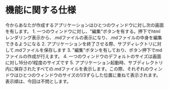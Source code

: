 # 機能に関する仕様
<project>
今からあなたが作成するアプリケーションはひとつのウィンドウに対し次の画面を有します。
1. 一つのウィンドウに対し、"編集"ボタンを有する。押下でhtmlレンダリング表示から、.mdファイルの表示になり、.mdファイルの中身を編集できるようになる
2. アプリケーションを終了させる際、サブディレクトリに対して.mdファイルを保存します
3. "編集"ボタンを有しており、ボタン押下でmdファイルの作成が行えます。
4. 一つのウィンドウのデフォルトのサイズは画面に対し16分の1程度のサイズです
5. アプリケーション起動時、サブディレクトリ内に保存されたすべての.mdファイルを表示します。この際、それぞれのウィンドウはひとつのウィンドウのサイズの1/3ずらした位置に重ねて表示されます。表示順は、今回は不問とします。
</project>